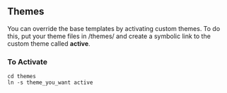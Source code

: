 ## Themes

You can override the base templates by activating custom themes.  To do this,
put your theme files in /themes/ and create a symbolic link to the custom theme
called **active**.  

### To Activate
~~~~
cd themes
ln -s theme_you_want active
~~~~
